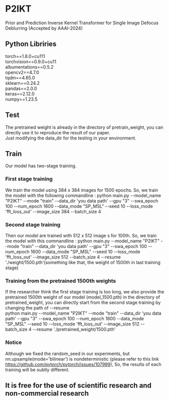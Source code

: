 # P2IKT
Prior and Prediction Inverse Kernel Transformer for Single Image Defocus Deblurring (Accepted by AAAI-2024)
## Python Libriries 
torch==1.8.0+cu111  
torchvision==0.9.0+cu11  
albumentations==0.5.2  
opencv2==4.7.0  
tqdm==4.65.0  
sklearn==0.24.2  
pandas==2.0.0  
keras==2.12.0  
numpy==1.23.5  
## Test
The pretrained weight is already in the directory of pretrain_weight, you can directly use it to reproduce the result of our paper.  
Just modifying the data_dir for the testing in your environment.
## Train
Our model has two-stage training. 
### First stage training
We train the model using 384 x 384 images for 1500 epochs. So, we train the model with the following  commandline : python main.py --model_name "P2IKT" --mode "train" --data_dir 'you data path' --gpu "3" --swa_epoch 100 --num_epoch 1600 --data_mode "SP_MSL" --seed 10 --loss_mode 'fft_loss_out' --image_size 384  --batch_size 4  
### Second stage training
Then our model are trained with 512 x 512 image s for 100th. So, we train the model with this commandline : python main.py --model_name "P2IKT" --mode "train" --data_dir 'you data path' --gpu "3" --swa_epoch 100 --num_epoch 1600 --data_mode "SP_MSL" --seed 10 --loss_mode 'fft_loss_out' --image_size 512  --batch_size 4  --resume './weight/1500.pth'(something like that, the weight of 1500th in last training stage)
### Training from the pretrained 1500th weights
If the researcher think the first stage training is too long, we also provide the pretrained 1500th weight of our model (model_1500.pth) in the directory of pretrained_weight, you can directly start from the second stage training by changing the path of --resume  
python main.py --model_name "P2IKT" --mode "train" --data_dir 'you data path' --gpu "3" --swa_epoch 100 --num_epoch 1600 --data_mode "SP_MSL" --seed 10 --loss_mode 'fft_loss_out' --image_size 512  --batch_size 4  --resume './pretrained_weight/1500.pth'



### Notice
Although we fixed the random_seed in our experiments, but nn.upsample(mode='bilinear') is nondeterministic (please refer to this link  https://github.com/pytorch/pytorch/issues/107999), So, the results of each training will be subtly different.


## It is free for the use of scientific research and non-commercial research
